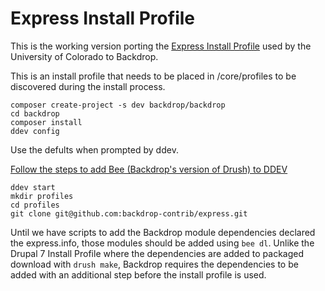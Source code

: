 # Express Install Profile

This is the working version porting the [Express Install Profile](https://www.drupal.org/project/express) used by the University of Colorado to Backdrop.

This is an install profile that needs to be placed in /core/profiles to be discovered during the install process.

```
composer create-project -s dev backdrop/backdrop
cd backdrop
composer install
ddev config 
```
Use the defults when prompted by ddev.

[Follow the steps to add Bee (Backdrop's version of Drush) to DDEV](https://github.com/backdrop-contrib/bee/wiki/Using-bee-with-DDEV)
```
ddev start
mkdir profiles
cd profiles
git clone git@github.com:backdrop-contrib/express.git
```

Until we have scripts to add the Backdrop module dependencies declared the express.info, those modules should be added using `bee dl`. 
Unlike the Drupal 7 Install Profile where the dependencies are added to packaged download with `drush make`, Backdrop requires the
dependencies to be added with an additional step before the install profile is used.
